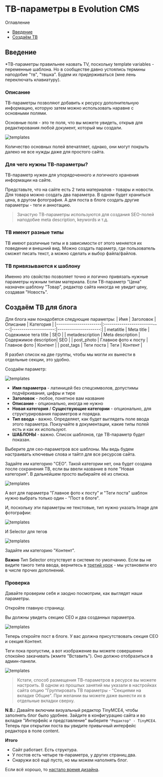 # ТВ-параметры в Evolution CMS

Оглавление
* [Введение](#part1)
* [Создаём ТВ](#part2)


## Введение  <a name="part1"></a>

*ТВ-параметры правильнее назвать TV, поскольку template variables - переменные шаблона.
Но в сообществе давно устоялись термины наподобие "тв", "твшка". Будем их придерживаться (мне лень переключать клавиатуру).

### Описание
ТВ-параметры позволяют добавить к ресурсу дополнительную информацию, которую затем можно использовать наравне с основными полями. 

Основные поля - это те поля, что вы можете увидеть, открыв для редактирования любой документ, который мы создали.

![templates](assets/images/s28.png)

Количество основных полей впечатляет, однако, они могут покрыть далеко не все нужды даже для простого сайта.

### Для чего нужны TВ-параметры?

TВ-параметр нужен для упорядоченного и логичного хранения информации на сайте.

Представьте, что на сайте есть 2 типа материалов - товары и новости. Для товара можно создать два параметра. В одном  будет храниться цена, в другом фотография. А для поста в блоге создать другие параметры - теги и аннотацию.

> Зачастую TВ-параметры используются для создания SEO-полей наподобие meta description, keywords и т.д.

### ТВ имеют разные типы

ТВ имеют различные типы и в зависимости от этого меняется их поведение и внешний вид. 
Можно создать параметр, где пользователь сможет писать текст, а можно сделать и выбор файла/файлов.

### ТВ привязываются к шаблону

Именно это свойство позволяет точно и логично привязать нужные параметры нужным типам материала. Если ТВ-параметр "Цена" назначен шаблону "Товар", редактор сайта никогда не увидит цену, создавая "Новость".

## Создаём ТВ для блога  <a name="part2"></a>

Для блога нам понадобятся следующие параметры:
| Имя			|    Заголовок   		|  Описание 		|	Категория	|
|-----------------------|:-----------------------------:|----------------------:|----------------------:|
| metatitle		|	Meta title		| Содежимое тега title 	|	SEO		|
| metadescription	|	Meta description   	| Содержимое description|	SEO		|
| post_photo		|	Главное фото к посту   	| Главное фото		|	Контент		|
| post_tags 		|	Теги поста 		| Теги			|	Контент		|



Я разбил список на две группы, чтобы мы могли их вынести в отдельные секции, это удобно.

Создаём параметр:

![templates](assets/images/s31.png)


* **Имя параметра** - латиницей без спецсимволов, допустимы подчёркивания, цифры и тире
* **Заголовок** - любое, понятное вам название
* **Описание** - опционально, иногда не нужно
* **Новая категория** / **Существующие категории** - опционально, для структурирования параметров и порядка.
* **Тип ввода** -  важно. Определяет, как будет выглядеть поле ввода этого параметра. Поизучайте в документации, какие типы полей есть и как их используют.
* **ШАБЛОНЫ** - важно. Список шаблонов, где ТВ-параметр будет показан.


Выберите для сео-параметров все шаблоны. Мы ведь будем настраивать ключевые слова и тайтл для все ресурсов сайта.

Задайте им категорию "СЕО". Такой категории нет, она будет создана после сохранения ТВ, если вы ввели название в поле "Новая категория". В дальнейшем просто выбирайте её из списка.


![templates](assets/images/s32.png)

А вот для параметра "Главное фото к посту" и "Теги поста" шаблон нужно выбрать только один - "Пост в блоге".

И, поскольку эти параметры не текстовые, тип нужно указать Image для фотографии:

![templates](assets/images/s33.png)

И Selector для тегов

![templates](assets/images/s34.png)

Задайте им категорию "Контент".

**Важно**
Тип Selector отсутствует в системе по умолчанию. Если вы не видите такого типа ввода, вернитесь в [третий урок](/003_%D0%9F%D0%B5%D1%80%D0%B2%D0%BE%D0%BD%D0%B0%D1%87%D0%B0%D0%BB%D1%8C%D0%BD%D1%8B%D0%B5%20%D0%BD%D0%B0%D1%81%D1%82%D1%80%D0%BE%D0%B9%D0%BA%D0%B8.md)  - мы установили его в числе прочих дополнений.


### Проверка

Давайте проверим себя и заодно посмотрим, как выглядят наши параметры.

Откройте главную страницу.

Вы должны увидеть секцию СЕО и два созданных параметра.

![templates](assets/images/s35.png)


Теперь откройте пост в блоге. У вас должна присутствовать секция СЕО и секция Контент.

Теги пока пропустим, а вот изображение вы можете  совершенно спокойно закачивать (жмите "Вставить"). Оно должно отобразиться в админ-панели.

![templates](assets/images/s36-1.png)


>Кстати, способ размещения ТВ-параметров в ресурсе вы можете настроить. В одном из прошлых занятий мы указали в настройках сайта опцию "Группировать ТВ параметры - "Секциями на вкладке Общие".
При желании вы можете даже вынести их в отдельные вкладки сверху.


**N.B.:** Давайте включим визуальный редактор TinyMCE4, чтобы заполнять блог было удобнее. Зайдите в конфигурацию сайта и во вкладке "Интерфейс и представление" выберите `"Редактор" - TinyMCE4`. Теперь при открытии поста вы увидите привычный интерфейс редактора в поле content.

**Итого**
* Сайт работает. Есть структура.
* У постов есть четыре тв-параметра, у других страниц два.
* Снаружи всё ещё пусто, но мы можем наполнять блог.

Если всё хорошо, то [настало время дизайна](/006_%D0%A8%D0%B0%D0%B1%D0%BB%D0%BE%D0%BD%20%D0%B1%D0%BB%D0%BE%D0%B3%D0%B0.%20%D0%98%D0%BD%D1%82%D0%B5%D0%B3%D1%80%D0%B0%D1%86%D0%B8%D1%8F%20%D0%B4%D0%B8%D0%B7%D0%B0%D0%B9%D0%BD%D0%B0%20%D0%B2%20Evolution%20CMS.md).
